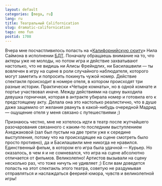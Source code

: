 ```yaml
---
layout: default
categories: [mega, ru]
lang: ru
title: Театральный Californication
slug: dramatic-californication
tags: emo fun 
postid: 1708
---
```

Вчера мне посчастливилось попасть на «<a href="http://bdt.infobox.ru/plays/california.html">Калифорнийскую сюиту</a>» Нила Саймона в исполнении <a href="http://www.bdt.spb.ru/theatre.html">БДТ</a>. Поначалу обращаешь внимание на то, что актеры уже не молоды, но потом игра и действие захватывают настолько, что не видишь ни Алисы Фрейндлих, ни Басилашвили — ты вовлечен в игру на сцене в роли случайного наблюдателя, которого могут заметить и попросить покинуть чужой номер. Действие спектакля происходит в номере отеля, в котором происходят три разные истории. Практически «Четыре комнаты», но в одной комнате и портье участвовал иначе. Между действиями на сцену выходила девушка горничная, которая в антракте убирала номер и готовила его к предстоящему акту. Делала она это настолько реалистично, что в душе даже защемило от желания рвануть в какой-нибудь очередной Мадрид — ощущение отеля у меня связано с путешествиями ;)

Признаюсь честно, мне не хотелось идти в театр после жутчайшего разочарования связанного с каким-то последним выступлением Ахеджаковой (зал был пустым на две трети уже к середине выступления, потому что на происходящее на сцене смотреть было просто противно), да и Басилашвили мне никогда не нравился. Единственный фильм, в котором его игра была удачной — Курьер. Но оказалось, в чем я и не сомневался, что игра на сцене абсолютно отличается от фильмов. Великолепно! Артистов вызывали на сцену несколько раз, что тоже ничуть не удивляет ;) Если вам доведется попасть на этот спектакль этого театра, советую не раздумывая отправляться и наслаждаться феерией юмора, чувств и великолепной игры!